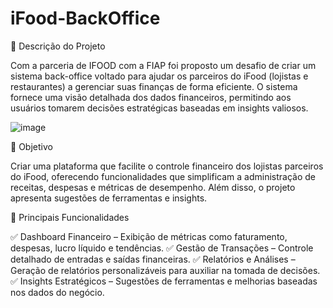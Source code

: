 # iFood-BackOffice
📌 Descrição do Projeto

Com a parceria de IFOOD com a FIAP foi proposto um desafio de criar um sistema back-office voltado para ajudar os parceiros do iFood (lojistas e restaurantes) a gerenciar suas finanças de forma eficiente. O sistema fornece uma visão detalhada dos dados financeiros, permitindo aos usuários tomarem decisões estratégicas baseadas em insights valiosos.

![image](https://github.com/user-attachments/assets/be51b11f-5639-4541-9558-d95015ec1310)


🎯 Objetivo

Criar uma plataforma que facilite o controle financeiro dos lojistas parceiros do iFood, oferecendo funcionalidades que simplificam a administração de receitas, despesas e métricas de desempenho. Além disso, o projeto apresenta sugestões de ferramentas e insights.

🚀 Principais Funcionalidades

✅ Dashboard Financeiro – Exibição de métricas como faturamento, despesas, lucro líquido e tendências.
✅ Gestão de Transações – Controle detalhado de entradas e saídas financeiras.
✅ Relatórios e Análises – Geração de relatórios personalizáveis para auxiliar na tomada de decisões.
✅ Insights Estratégicos – Sugestões de ferramentas e melhorias baseadas nos dados do negócio.


